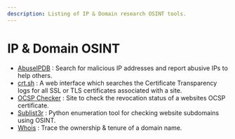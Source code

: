 ```yaml
---
description: Listing of IP & Domain research OSINT tools.
---
```


# IP & Domain OSINT

* [AbuseIPDB](https://www.abuseipdb.com/) : Search for malicious IP addresses and report abusive IPs to help others.
* [crt.sh](https://crt.sh/) :  A web interface which searches the Certificate Transparency logs for all SSL or TLS certificates associated with a site.
* [OCSP Checker](https://certificatetools.com/ocsp-checker) : Site to check the revocation status of a websites OCSP certificate.
* [Sublist3r](https://github.com/aboul3la/Sublist3r) : Python enumeration tool for checking website subdomains using OSINT.
* [Whois](https://www.whois.com/whois) : Trace the ownership & tenure of a domain name.
